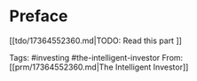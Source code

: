 # Preface
   [[tdo/17364552360.md|TODO: Read this part ]]


Tags: #investing #the-intelligent-investor
From: [[prm/17364552360.md|The Intelligent Investor]]